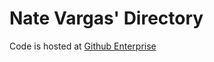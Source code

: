 # Nate Vargas' Directory
Code is hosted at [Github Enterprise](https://github.tamu.edu/natevc/ENGR491-RemoteSensing)
